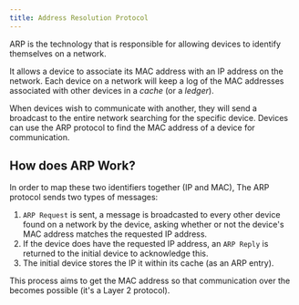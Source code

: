 ```yaml
---
title: Address Resolution Protocol
---
```


ARP is the technology that is responsible for allowing devices to identify themselves on a network.

It allows a device to associate its MAC address with an IP address on the network. Each device on a network will keep a log of the MAC addresses associated with other devices in a _cache_ (or a _ledger_).

When devices wish to communicate with another, they will send a broadcast to the entire network searching for the specific device. Devices can use the ARP protocol to find the MAC address of a device for communication.

## How does ARP Work?

In order to map these two identifiers together (IP and MAC), The ARP protocol sends two types of messages:

1. `ARP Request` is sent, a message is broadcasted to every other device found on a network by the device, asking whether or not the device's MAC address matches the requested IP address.
2. If the device does have the requested IP address, an `ARP Reply` is returned to the initial device to acknowledge this.
3. The initial device stores the IP it within its cache (as an ARP entry).

This process aims to get the MAC address so that communication over the [](/private/cybersec/networking/OSI%20Model#Layer%202:%20Data%20Link) becomes possible (it's a Layer 2 protocol).

